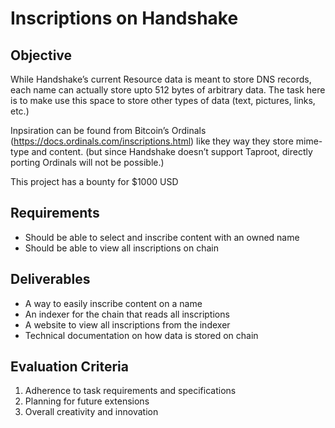 # Inscriptions on Handshake

## Objective

While Handshake’s current Resource data is meant to store DNS records, each name can actually store upto 512 bytes of arbitrary data. The task here is to make use this space to store other types of data (text, pictures, links, etc.)

Inpsiration can be found from Bitcoin’s Ordinals (https://docs.ordinals.com/inscriptions.html) like they way they store mime-type and content. (but since Handshake doesn’t support Taproot, directly porting Ordinals will not be possible.)

This project has a bounty for $1000 USD

## Requirements

- Should be able to select and inscribe content with an owned name
- Should be able to view all inscriptions on chain

## Deliverables

- A way to easily inscribe content on a name
- An indexer for the chain that reads all inscriptions
- A website to view all inscriptions from the indexer
- Technical documentation on how data is stored on chain

## Evaluation Criteria

1. Adherence to task requirements and specifications
2. Planning for future extensions
3. Overall creativity and innovation